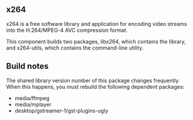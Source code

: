 ## x264

x264 is a free software library and application for encoding video
streams into the H.264/MPEG-4 AVC compression format.

This component builds two packages, libx264, which contains the
library, and x264-utils, which contains the command-line utility.

## Build notes

The shared library version number of this package changes frequently.
When this happens, you must rebuild the following dependent packages:

* media/ffmpeg
* media/mplayer
* desktop/gstreamer-1/gst-plugins-ugly
